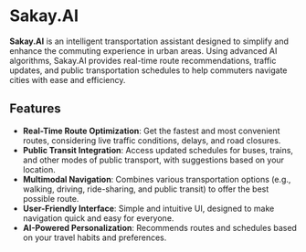 # Sakay.AI

**Sakay.AI** is an intelligent transportation assistant designed to simplify and enhance the commuting experience in urban areas. Using advanced AI algorithms, Sakay.AI provides real-time route recommendations, traffic updates, and public transportation schedules to help commuters navigate cities with ease and efficiency.

## Features

- **Real-Time Route Optimization**: Get the fastest and most convenient routes, considering live traffic conditions, delays, and road closures.
- **Public Transit Integration**: Access updated schedules for buses, trains, and other modes of public transport, with suggestions based on your location.
- **Multimodal Navigation**: Combines various transportation options (e.g., walking, driving, ride-sharing, and public transit) to offer the best possible route.
- **User-Friendly Interface**: Simple and intuitive UI, designed to make navigation quick and easy for everyone.
- **AI-Powered Personalization**: Recommends routes and schedules based on your travel habits and preferences.